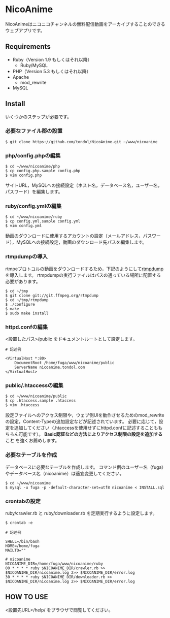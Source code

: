 NicoAnime
====

NicoAnimeはニコニコチャンネルの無料配信動画をアーカイブすることのできるウェブアプリです。

Requirements
----

- Ruby（Version 1.9 もしくはそれ以降）
    - Ruby/MySQL
- PHP（Version 5.3 もしくはそれ以降）
- Apache
    - mod_rewrite
- MySQL

Install
----

いくつかのステップが必要です。

### 必要なファイル郡の設置

~~~~
$ git clone https://github.com/tondol/NicoAnime.git ~/www/nicoanime
~~~~

### php/config.phpの編集

~~~~
$ cd ~/www/nicoanime/php
$ cp config.php.sample config.php
$ vim config.php
~~~~

サイトURL，MySQLへの接続設定（ホスト名，データベース名，ユーザー名，パスワード）を編集します。

### ruby/config.ymlの編集

~~~~
$ cd ~/www/nicoanime/ruby
$ cp config.yml.sample config.yml
$ vim config.yml
~~~~

動画のダウンロードに使用するアカウントの設定（メールアドレス，パスワード），MySQLへの接続設定，動画のダウンロード先パスを編集します。

### rtmpdumpの導入

rtmpeプロトコルの動画をダウンロードするため，下記のようにして[rtmpdump](http://rtmpdump.mplayerhq.hu/)を導入します。
rtmpdumpの実行ファイルはパスの通っている場所に配置する必要があります。

~~~~
$ cd ~/tmp
$ git clone git://git.ffmpeg.org/rtmpdump
$ cd ~/tmp/rtmpdump
$ ./configure
$ make
$ sudo make install
~~~~

### httpd.confの編集

&lt;設置したパス&gt;/public をドキュメントルートとして設定します。

~~~~
# 記述例

<VirtualHost *:80>
    DocumentRoot /home/fuga/www/nicoanime/public
    ServerName nicoanime.tondol.com
</VirtualHost>
~~~~

### public/.htaccessの編集

~~~~
$ cd ~/www/nicoanime/public
$ cp .htaccess.sample .htaccess
$ vim .htaccess
~~~~

設定ファイルへのアクセス制限や，ウェブ側UIを動作させるためのmod_rewriteの設定，Content-Typeの追加設定などが記述されています。
必要に応じて，設定を追加してください（.htaccessを使用せずにhttpd.confに記述することももちろん可能です）。
**Basic認証などの方法によりアクセス制限の設定を追加すること** を強くお薦めします。

### 必要なテーブルを作成

データベースに必要なテーブルを作成します。
コマンド例のユーザー名（fuga）やデータベース名（nicoanime）は適宜変更してください。

~~~~
$ cd ~/www/nicoanime
$ mysql -u fuga -p -default-character-set=utf8 nicoanime < INSTALL.sql
~~~~

### crontabの設定

ruby/crawler.rb と ruby/downloader.rb を定期実行するように設定します。

~~~~
$ crontab -e
~~~~

~~~~
# 記述例

SHELL=/bin/bash
HOME=/home/fuga
MAILTO=""

# nicoanime
NICOANIME_DIR=/home/fuga/www/nicoanime/ruby
00 * * * * ruby $NICOANIME_DIR/crawler.rb >> $NICOANIME_DIR/nicoanime.log 2>> $NICOANIME_DIR/error.log
30 * * * * ruby $NICOANIME_DIR/downloader.rb >> $NICOANIME_DIR/nicoanime.log 2>> $NICOANIME_DIR/error.log
~~~~

HOW TO USE
----

&lt;設置先URL&gt;/help/ をブラウザで閲覧してください。
